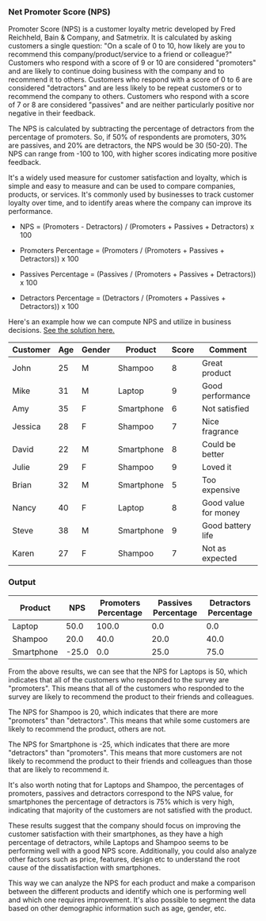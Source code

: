 ### Net Promoter Score (NPS)

Promoter Score (NPS) is a customer loyalty metric developed by Fred Reichheld, Bain & Company, and Satmetrix. It is calculated by asking customers a single question: "On a scale of 0 to 10, how likely are you to recommend this company/product/service to a friend or colleague?" Customers who respond with a score of 9 or 10 are considered "promoters" and are likely to continue doing business with the company and to recommend it to others. Customers who respond with a score of 0 to 6 are considered "detractors" and are less likely to be repeat customers or to recommend the company to others. Customers who respond with a score of 7 or 8 are considered "passives" and are neither particularly positive nor negative in their feedback.

The NPS is calculated by subtracting the percentage of detractors from the percentage of promoters. So, if 50% of respondents are promoters, 30% are passives, and 20% are detractors, the NPS would be 30 (50-20). The NPS can range from -100 to 100, with higher scores indicating more positive feedback.

It's a widely used measure for customer satisfaction and loyalty, which is simple and easy to measure and can be used to compare companies, products, or services. It's commonly used by businesses to track customer loyalty over time, and to identify areas where the company can improve its performance.

- NPS = (Promoters - Detractors) / (Promoters + Passives + Detractors) x 100

- Promoters Percentage = (Promoters / (Promoters + Passives + Detractors)) x 100

- Passives Percentage = (Passives / (Promoters + Passives + Detractors)) x 100

- Detractors Percentage = (Detractors / (Promoters + Passives + Detractors)) x 100

Here's an example how we can compute NPS and utilize in business decisions. [See the solution here.]()

| Customer | Age | Gender | Product       | Score | Comment                |
|----------|-----|--------|---------------|-------|------------------------|
| John     | 25  | M      | Shampoo       | 8     | Great product          |
| Mike     | 31  | M      | Laptop        | 9     | Good performance       |
| Amy      | 35  | F      | Smartphone    | 6     | Not satisfied          |
| Jessica  | 28  | F      | Shampoo       | 7     | Nice fragrance         |
| David    | 22  | M      | Smartphone    | 8     | Could be better        |
| Julie    | 29  | F      | Shampoo       | 9     | Loved it               |
| Brian    | 32  | M      | Smartphone    | 5     | Too expensive          |
| Nancy    | 40  | F      | Laptop        | 8     | Good value for money   |
| Steve    | 38  | M      | Smartphone    | 9     | Good battery life      |
| Karen    | 27  | F      | Shampoo       | 7     | Not as expected        |

### Output

| Product       | NPS    | Promoters Percentage | Passives Percentage | Detractors Percentage |
|---------------|--------|----------------------|---------------------|-----------------------|
| Laptop        | 50.0   | 100.0                | 0.0                 | 0.0                   |
| Shampoo       | 20.0   | 40.0                 | 20.0                | 40.0                   |
| Smartphone    | -25.0  | 0.0                  | 25.0                | 75.0                   |

From the above results, we can see that the NPS for Laptops is 50, which indicates that all of the customers who responded to the survey are "promoters". This means that all of the customers who responded to the survey are likely to recommend the product to their friends and colleagues.

The NPS for Shampoo is 20, which indicates that there are more "promoters" than "detractors". This means that while some customers are likely to recommend the product, others are not.

The NPS for Smartphone is -25, which indicates that there are more "detractors" than "promoters". This means that more customers are not likely to recommend the product to their friends and colleagues than those that are likely to recommend it.

It's also worth noting that for Laptops and Shampoo, the percentages of promoters, passives and detractors correspond to the NPS value, for smartphones the percentage of detractors is 75% which is very high, indicating that majority of the customers are not satisfied with the product.

These results suggest that the company should focus on improving the customer satisfaction with their smartphones, as they have a high percentage of detractors, while Laptops and Shampoo seems to be performing well with a good NPS score. Additionally, you could also analyze other factors such as price, features, design etc to understand the root cause of the dissatisfaction with smartphones.

This way we can analyze the NPS for each product and make a comparison between the different products and identify which one is performing well and which one requires improvement. It's also possible to segment the data based on other demographic information such as age, gender, etc.

